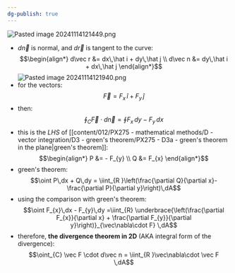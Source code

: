 ```yaml
---
dg-publish: true
---
```


![Pasted image 20241114121449.png](/img/user/pics/Pasted%20image%2020241114121449.png)
- $d\vec n$ is normal, and $d\vec r$ is tangent to the curve: 
$$\begin{align*}
	d\vec r &= dx\,\hat i + dy\,\hat j \\
	d\vec n &= dy\,\hat i + dx\,\hat j
\end{align*}$$
![Pasted image 20241114121940.png](/img/user/pics/Pasted%20image%2020241114121940.png)
- for the vectors: 
$$\vec F = F_{x}\,\hat i + F_{y}\,\hat j$$
- then: 
$$\oint_{C} \vec F \cdot d\vec n = \oint F_{x}\,dy - F_{y}\,dx$$
- this is the $LHS$ of [[content/012/PX275 - mathematical methods/D - vector integration/D3 - green's theorem/PX275 - D3a - green's theorem in the plane\|green's theorem]]: 
$$\begin{align*}
	P &= - F_{y} \\
	Q &= F_{x}
\end{align*}$$
- green's theorem: 
$$\oint P\,dx + Q\,dy = \iint_{R }\left(\frac{\partial Q}{\partial x}- \frac{\partial P}{\partial y}\right)\,dA$$
- using the comparison with green's theorem: 
$$\oint F_{x}\,dx - F_{y}\,dy =\iint_{R} \underbrace{\left(\frac{\partial F_{x}}{\partial x} + \frac{\partial F_{y}}{\partial y}\right)}_{\vec\nabla\cdot F} \,dA$$
- therefore, **the divergence theorem in 2D** (AKA integral form of the divergence): 
$$\oint_{C} \vec F \cdot d\vec n = \iint_{R }\vec\nabla\cdot \vec F \,dA$$
